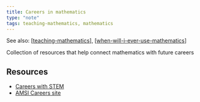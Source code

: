 ```yaml
---
title: Careers in mathematics
type: "note"
tags: teaching-mathematics, mathematics
---
```


See also: [[teaching-mathematics]], [[when-will-i-ever-use-mathematics]]

Collection of resources that help connect mathematics with future careers

## Resources

- [Careers with STEM](https://careerswithstem.com.au/)
- [AMSI Careers site](https://careers.amsi.org.au/)


[//begin]: # "Autogenerated link references for markdown compatibility"
[teaching-mathematics]: teaching-mathematics "Teaching Mathematics"
[when-will-i-ever-use-mathematics]: when-will-i-ever-use-mathematics "When will I ever use mathematics"
[//end]: # "Autogenerated link references"